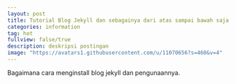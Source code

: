 ```yaml
---
layout: post
title: Tutorial Blog Jekyll dan sebagainya dari atas sampai bawah saja
categories: information
tag: hot
fullview: false/true
description: deskripsi postingan
image: "https://avatars1.githubusercontent.com/u/11070656?s=460&v=4"
---
```

Bagaimana cara menginstall blog jekyll dan pengunaannya.
